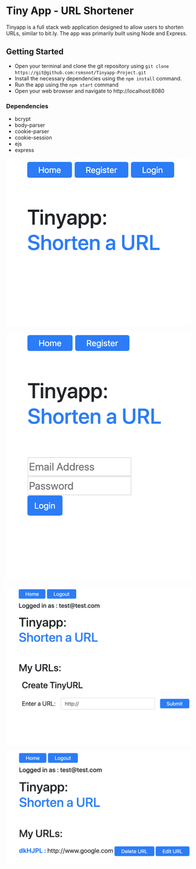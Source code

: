 # Tiny App - URL Shortener
Tinyapp is a full stack web application designed to allow users to shorten URLs, similar to bit.ly. The app was primarily built using Node and Express.

## Getting Started

- Open your terminal and clone the git repository using ```git clone https://git@github.com:rsmsnot/Tinyapp-Project.git```
- Install the necessary dependencies using the ```npm install``` command.
- Run the app using the ```npm start``` command
- Open your web browser and navigate to http://localhost:8080 


### Dependencies

* bcrypt
* body-parser
* cookie-parser
* cookie-session
* ejs
* express


![Homepage](/readme-images/Homepage.png)

![Login](/readme-images/Login.png)

![Create New](/readme-images/Create-New.png)

![User Page](/readme-images/User-Page.png)



